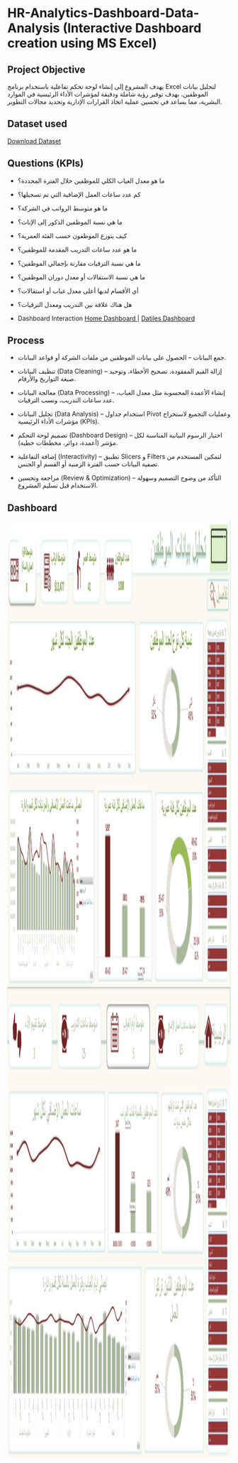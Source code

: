 # HR-Analytics-Dashboard-Data-Analysis (Interactive Dashboard creation using MS Excel)
## Project Objective
يهدف المشروع إلى إنشاء لوحة تحكم تفاعلية باستخدام برنامج Excel لتحليل بيانات الموظفين، بهدف توفير رؤية شاملة ودقيقة لمؤشرات الأداء الرئيسية في الموارد البشرية، مما يساعد في تحسين عملية اتخاذ القرارات الإدارية وتحديد مجالات التطوير.
## Dataset used
[Download Dataset](https://github.com/Mohamed-Nofal-DataAnalysis/HR-Analytics-Dashboard/blob/main/HR_Dataset%20.xlsx)
## Questions (KPIs)
- ما هو معدل الغياب الكلي للموظفين خلال الفترة المحددة؟

- كم عدد ساعات العمل الإضافية التي تم تسجيلها؟

- ما هو متوسط الرواتب في الشركة؟

- ما هي نسبة الموظفين الذكور إلى الإناث؟

- كيف يتوزع الموظفون حسب الفئة العمرية؟

- ما هو عدد ساعات التدريب المقدمة للموظفين؟

- ما هي نسبة الترقيات مقارنة بإجمالي الموظفين؟

- ما هي نسبة الاستقالات أو معدل دوران الموظفين؟

- أي الأقسام لديها أعلى معدل غياب أو استقالات؟

- هل هناك علاقة بين التدريب ومعدل الترقيات؟
- Dashboard Interaction [Home Dashboard ](https://github.com/Mohamed-Nofal-DataAnalysis/HR-Analytics-Dashboard/blob/main/Home%20Dashboard.png)  | [Datiles Dashboard ](https://github.com/Mohamed-Nofal-DataAnalysis/HR-Analytics-Dashboard/blob/main/Details%20Dashboard.png)

## Process
- جمع البيانات – الحصول على بيانات الموظفين من ملفات الشركة أو قواعد البيانات.

- تنظيف البيانات (Data Cleaning) – إزالة القيم المفقودة، تصحيح الأخطاء، وتوحيد صيغة التواريخ والأرقام.

- معالجة البيانات (Data Processing) – إنشاء الأعمدة المحسوبة مثل معدل الغياب، عدد ساعات التدريب، ونسب الترقيات.

- تحليل البيانات (Data Analysis) – استخدام جداول Pivot وعمليات التجميع لاستخراج مؤشرات الأداء الرئيسية (KPIs).

- تصميم لوحة التحكم (Dashboard Design) – اختيار الرسوم البيانية المناسبة لكل مؤشر (أعمدة، دوائر، مخططات خطية).

- إضافة التفاعلية (Interactivity) – تطبيق Slicers و Filters لتمكين المستخدم من تصفية البيانات حسب الفترة الزمنية أو القسم أو الجنس.

- مراجعة وتحسين (Review & Optimization) – التأكد من وضوح التصميم وسهولة الاستخدام قبل تسليم المشروع.
## Dashboard
<img width="2489" height="1046" alt="Home Dashboard" src="https://github.com/Mohamed-Nofal-DataAnalysis/HR-Analytics-Dashboard/blob/main/Home%20Dashboard.png" />
<img width="2461" height="1058" alt="Datiles Dashboard" src="https://github.com/Mohamed-Nofal-DataAnalysis/HR-Analytics-Dashboard/blob/main/Details%20Dashboard.png" />

